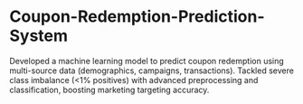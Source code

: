 # Coupon-Redemption-Prediction-System
Developed a machine learning model to predict coupon redemption using multi-source data (demographics, campaigns, transactions). Tackled severe class imbalance (&lt;1% positives) with advanced preprocessing and classification, boosting marketing targeting accuracy.
